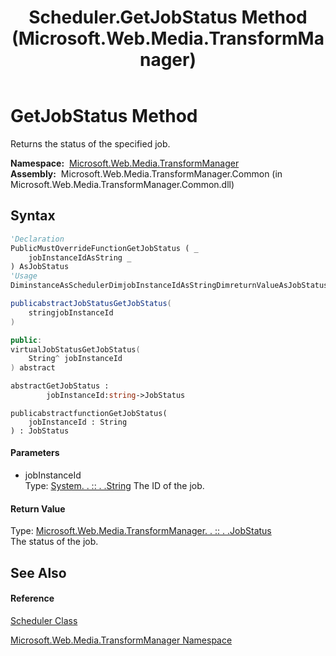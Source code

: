 ﻿---
title: Scheduler.GetJobStatus Method  (Microsoft.Web.Media.TransformManager)
TOCTitle: GetJobStatus Method
ms:assetid: M:Microsoft.Web.Media.TransformManager.Scheduler.GetJobStatus(System.String)
ms:mtpsurl: https://msdn.microsoft.com/en-us/library/microsoft.web.media.transformmanager.scheduler.getjobstatus(v=VS.90)
ms:contentKeyID: 35521000
ms.date: 06/14/2012
mtps_version: v=VS.90
f1_keywords:
- Microsoft.Web.Media.TransformManager.Scheduler.GetJobStatus
dev_langs:
- CSharp
- JScript
- VB
- FSharp
- c++
api_location:
- Microsoft.Web.Media.TransformManager.Common.dll
api_name:
- Microsoft.Web.Media.TransformManager.Scheduler.GetJobStatus
api_type:
- Managed
topic_type:
- apiref
- kbSyntax
product_family_name: VS
ROBOTS: INDEX,FOLLOW
---

# GetJobStatus Method

Returns the status of the specified job.

**Namespace:**  [Microsoft.Web.Media.TransformManager](microsoft-web-media-transformmanager-namespace.md)  
**Assembly:**  Microsoft.Web.Media.TransformManager.Common (in Microsoft.Web.Media.TransformManager.Common.dll)

## Syntax

``` vb
'Declaration
PublicMustOverrideFunctionGetJobStatus ( _
    jobInstanceIdAsString _
) AsJobStatus
'Usage
DiminstanceAsSchedulerDimjobInstanceIdAsStringDimreturnValueAsJobStatusreturnValue = instance.GetJobStatus(jobInstanceId)
```

``` csharp
publicabstractJobStatusGetJobStatus(
    stringjobInstanceId
)
```

``` c++
public:
virtualJobStatusGetJobStatus(
    String^ jobInstanceId
) abstract
```

``` fsharp
abstractGetJobStatus : 
        jobInstanceId:string->JobStatus
```

``` jscript
publicabstractfunctionGetJobStatus(
    jobInstanceId : String
) : JobStatus
```

#### Parameters

  - jobInstanceId  
    Type: [System. . :: . .String](https://msdn.microsoft.com/en-us/library/s1wwdcbf\(v=vs.90\))  
    The ID of the job.  

#### Return Value

Type: [Microsoft.Web.Media.TransformManager. . :: . .JobStatus](jobstatus-enumeration-microsoft-web-media-transformmanager.md)  
The status of the job.  

## See Also

#### Reference

[Scheduler Class](scheduler-class-microsoft-web-media-transformmanager.md)

[Microsoft.Web.Media.TransformManager Namespace](microsoft-web-media-transformmanager-namespace.md)

